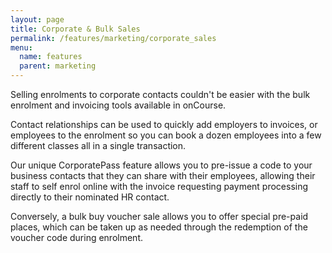 ```yaml
---
layout: page
title: Corporate & Bulk Sales
permalink: /features/marketing/corporate_sales
menu:
  name: features
  parent: marketing
---
```


Selling enrolments to corporate contacts couldn't be easier with the bulk enrolment and invoicing tools available in onCourse. 

Contact relationships can be used to quickly add employers to invoices, or employees to the enrolment so you can book a dozen employees into a few different classes all in a single transaction.

Our unique CorporatePass feature allows you to pre-issue a code to your business contacts that they can share with their employees, allowing their staff to self enrol online with the invoice requesting payment processing directly to their nominated HR contact.

Conversely, a bulk buy voucher sale allows you to offer special pre-paid places, which can be taken up as needed through the redemption of the voucher code during enrolment.

